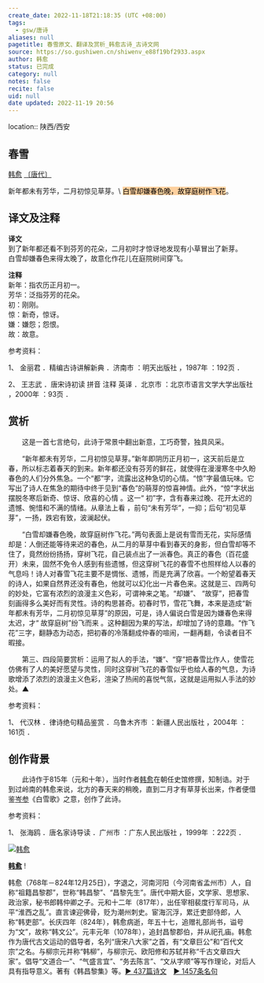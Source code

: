 ```yaml
---
create_date: 2022-11-18T21:18:35 (UTC +08:00)
tags:
  - gsw/唐诗
aliases: null
pagetitle: 春雪原文、翻译及赏析_韩愈古诗_古诗文网
source: https://so.gushiwen.cn/shiwenv_e88f19bf2933.aspx
author: 韩愈
status: 已完成
category: null
notes: false
recite: false
uid: null
date updated: 2022-11-19 20:56
---
```


location:: 陕西/西安

## 春雪

[韩愈](https://so.gushiwen.cn/authorv_1abe13750637.aspx) [〔唐代〕](https://so.gushiwen.cn/shiwens/default.aspx?cstr=%e5%94%90%e4%bb%a3)

新年都未有芳华，二月初惊见草芽。\ <mark style="background: #FFB86CA6;">白雪却嫌春色晚，故穿庭树作飞花</mark>。

## 译文及注释

**译文**\
到了新年都还看不到芬芳的花朵，二月初时才惊讶地发现有小草冒出了新芽。\
白雪却嫌春色来得太晚了，故意化作花儿在庭院树间穿飞。

**注释**\
新年：指农历正月初一。\
芳华：泛指芬芳的花朵。\
初：刚刚。\
惊：新奇，惊讶。\
嫌：嫌怨；怨恨。\
故：故意。

参考资料：

1、 金丽君 ．精编古诗讲解新典 ．济南市 ：明天出版社 ，1987年 ：192页 ．

2、 王志武 ．唐宋诗初读 拼音 注释 英译 ．北京市 ：北京市语言文学大学出版社 ，2000年 ：93页 ．

## 赏析

　　这是一首七言绝句，此诗于常景中翻出新意，工巧奇警，独具风采。

　　“新年都未有芳华，二月初惊见草芽。”新年即阴历正月初一，这天前后是立春，所以标志着春天的到来。新年都还没有芬芳的鲜花，就使得在漫漫寒冬中久盼春色的人们分外焦急。一个“都”字，流露出这种急切的心情。“惊”字最值玩味。它写出了诗人在焦急的期待中终于见到“春色”的萌芽的惊喜神情。此外，“惊”字状出摆脱冬寒后新奇、惊讶、欣喜的心情 。这一“ 初”字，含有春来过晚、花开太迟的遗憾、惋惜和不满的情绪。从章法上看 ，前句“未有芳华”，一抑；后句“初见草芽”，一扬，跌宕有致，波澜起伏。

　　“白雪却嫌春色晚，故穿庭树作飞花。”两句表面上是说有雪而无花，实际感情却是：人倒还能等待来迟的春色，从二月的草芽中看到春天的身影，但白雪却等不住了，竟然纷纷扬扬，穿树飞花，自己装点出了一派春色。真正的春色（百花盛开）未来，固然不免令人感到有些遗憾，但这穿树飞花的春雪不也照样给人以春的气息吗！诗人对春雪飞花主要不是惆怅、遗憾，而是充满了欣喜。一个盼望着春天的诗人，如果自然界还没有春色，他就可以幻化出一片春色来。这就是三、四两句的妙处，它富有浓烈的浪漫主义色彩，可谓神来之笔。“却嫌”、 “故穿”，把春雪刻画得多么美好而有灵性。诗的构思甚奇。初春时节，雪花飞舞，本来是造成“新年都未有芳华，二月初惊见草芽”的原因，可是，诗人偏说白雪是因为嫌春色来得太迟，才“ 故穿庭树”纷飞而来 。这种翻因为果的写法，却增加了诗的意趣。“作飞花”三字，翻静态为动态，把初春的冷落翻成仲春的喧闹，一翻再翻，令读者目不暇接。

　　第三、四段简要赏析：运用了拟人的手法，“嫌”、“穿”把春雪比作人，使雪花仿佛有了人的美好愿望与灵性，同时这穿树飞花的春雪似乎也给人春的气息，为诗歌增添了浓烈的浪漫主义色彩，渲染了热闹的喜悦气氛，这就是运用拟人手法的妙处。▲

参考资料：

1、 代汉林 ．律诗绝句精品鉴赏 ．乌鲁木齐市 ：新疆人民出版社 ，2004年 ：161页 ．

## 创作背景

　　此诗作于815年（元和十年），当时作者[韩愈](https://so.gushiwen.cn/authorv_1abe13750637.aspx)在朝任史馆修撰，知制诰。对于到过岭南的韩愈来说，北方的春天来的稍晚，直到二月才有草芽长出来，作者便借鉴[岑参](https://so.gushiwen.cn/authorv_0969d1da1ac1.aspx)《白雪歌》之意，创作了此诗。

参考资料：

1、 张海鸥 ．唐名家诗导读 ．广州市 ：广东人民出版社 ，1999年 ：222页 ．

[![韩愈](https://song.gushiwen.cn/authorImg/hanyu.jpg)](https://so.gushiwen.cn/authorv_1abe13750637.aspx)

[**韩愈**](https://so.gushiwen.cn/authorv_1abe13750637.aspx) !

韩愈（768年－824年12月25日），字退之，河南河阳（今河南省孟州市）人，自称“祖籍昌黎郡”，世称“韩昌黎”、“昌黎先生”。唐代中期大臣，文学家、思想家、政治家，秘书郎韩仲卿之子。元和十二年（817年），出任宰相裴度行军司马，从平“淮西之乱”。直言谏迎佛骨，贬为潮州刺史。宦海沉浮，累迁吏部侍郎，人称“韩吏部”。长庆四年（824年），韩愈病逝，年五十七，追赠礼部尚书，谥号为“文”，故称“韩文公”。元丰元年（1078年），追封昌黎郡伯，并从祀孔庙。韩愈作为唐代古文运动的倡导者，名列“唐宋八大家”之首，有“文章巨公”和“百代文宗”之名。与柳宗元并称“韩柳”，与柳宗元、欧阳修和苏轼并称“千古文章四大家”。倡导“文道合一”、“气盛言宜”、“务去陈言”、“文从字顺”等写作理论，对后人具有指导意义。著有《韩昌黎集》等。[► 437篇诗文](https://so.gushiwen.cn/shiwens/default.aspx?astr=%e9%9f%a9%e6%84%88)　[► 1457条名句](https://so.gushiwen.cn/mingjus/default.aspx?astr=%e9%9f%a9%e6%84%88)

